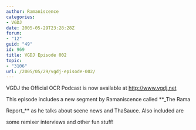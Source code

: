 ```yaml
---
author: Ramaniscence
categories:
- VGDJ
date: 2005-05-29T23:28:28Z
forum:
- "12"
guid: "49"
id: 969
title: VGDJ Episode 002
topic:
- "3106"
url: /2005/05/29/vgdj-episode-002/
---
```


VGDJ the Official OCR Podcast is now available at <a target="_blank" href="http://www.vgdj.net">http://www.vgdj.net </a>

This episode includes a new segment by Ramaniscence called **_The Rama
  
Report_** as he talks about scene news and ThaSauce. Also included are
  
some remixer interviews and other fun stuff!